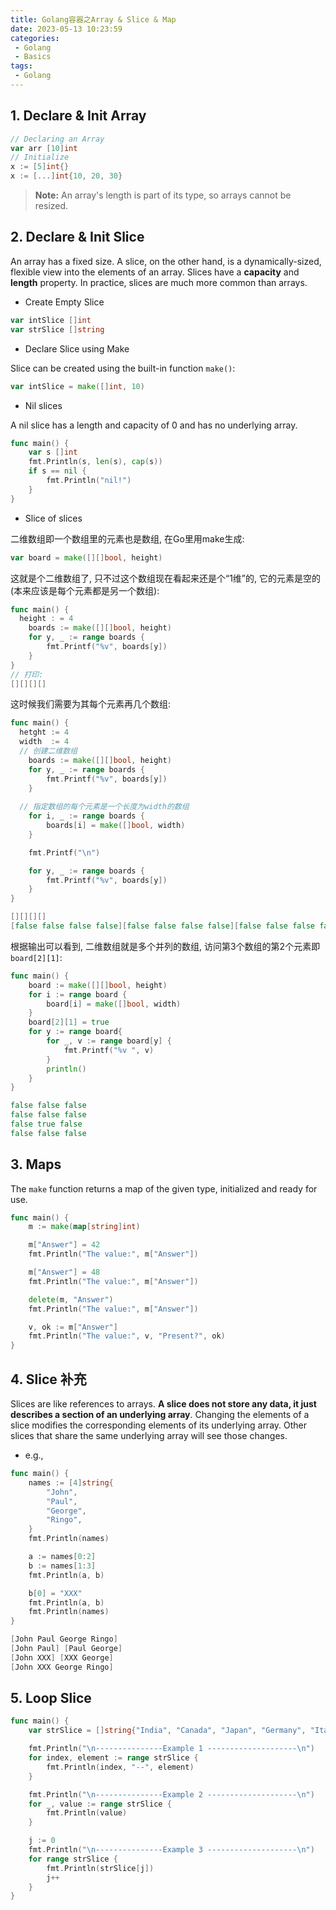 ```yaml
---
title: Golang容器之Array & Slice & Map
date: 2023-05-13 10:23:59
categories:
 - Golang
 - Basics
tags:
 - Golang
---
```


## 1. Declare & Init Array

```go
// Declaring an Array
var arr [10]int
// Initialize
x := [5]int{}
x := [...]int{10, 20, 30}
```

> **Note:** An array's length is part of its type, so arrays cannot be resized. 

## 2. Declare & Init Slice

An array has a fixed size. A slice, on the other hand, is a dynamically-sized, flexible view into the elements of an array. Slices have a **capacity** and **length** property. In practice, slices are much more common than arrays.

- Create Empty Slice

```go
var intSlice []int
var strSlice []string
```

- Declare Slice using Make

Slice can be created using the built-in function `make()`:

```go
var intSlice = make([]int, 10)
```

- Nil slices

A nil slice has a length and capacity of 0 and has no underlying array.

```go
func main() {
	var s []int
	fmt.Println(s, len(s), cap(s))
	if s == nil {
		fmt.Println("nil!")
	}
}
```

- Slice of slices

二维数组即一个数组里的元素也是数组, 在Go里用make生成:

```go
var board = make([][]bool, height)
```

这就是个二维数组了, 只不过这个数组现在看起来还是个“1维”的, 它的元素是空的(本来应该是每个元素都是另一个数组):

```go
func main() {
  height : = 4
	boards := make([][]bool, height)
	for y, _ := range boards {
		fmt.Printf("%v", boards[y])
	}
}
// 打印:
[][][][]
```

这时候我们需要为其每个元素再几个数组:

```go
func main() {
  hetght := 4
  width  := 4
  // 创建二维数组
	boards := make([][]bool, height)
	for y, _ := range boards {
		fmt.Printf("%v", boards[y])
	}
  
  // 指定数组的每个元素是一个长度为width的数组
	for i, _ := range boards {
		boards[i] = make([]bool, width)
	}

	fmt.Printf("\n")

	for y, _ := range boards {
		fmt.Printf("%v", boards[y])
	}
}

[][][][]
[false false false false][false false false false][false false false false][false false false false]
```

根据输出可以看到, 二维数组就是多个并列的数组, 访问第3个数组的第2个元素即`board[2][1]`:

```go
func main() {
	board := make([][]bool, height)
	for i := range board {
		board[i] = make([]bool, width)
	}
	board[2][1] = true
	for y := range board{
		for _, v := range board[y] {
			fmt.Printf("%v ", v)
		}
		println()
	}
}

false false false 
false false false 
false true false 
false false false 
```

## 3. Maps

The `make` function returns a map of the given type, initialized and ready for use.

```go
func main() {
	m := make(map[string]int)

	m["Answer"] = 42
	fmt.Println("The value:", m["Answer"])

	m["Answer"] = 48
	fmt.Println("The value:", m["Answer"])

	delete(m, "Answer")
	fmt.Println("The value:", m["Answer"])

	v, ok := m["Answer"]
	fmt.Println("The value:", v, "Present?", ok)
}
```

## 4. Slice 补充

Slices are like references to arrays. **A slice does not store any data, it just describes a section of an underlying array**. Changing the elements of a slice modifies the corresponding elements of its underlying array. Other slices that share the same underlying array will see those changes. 

- e.g., 

```go
func main() {
	names := [4]string{
		"John",
		"Paul",
		"George",
		"Ringo",
	}
	fmt.Println(names)

	a := names[0:2]
	b := names[1:3]
	fmt.Println(a, b)

	b[0] = "XXX"
	fmt.Println(a, b)
	fmt.Println(names)
}

[John Paul George Ringo]
[John Paul] [Paul George]
[John XXX] [XXX George]
[John XXX George Ringo]
```

## 5. Loop Slice

```go
func main() {
	var strSlice = []string{"India", "Canada", "Japan", "Germany", "Italy"}

	fmt.Println("\n---------------Example 1 --------------------\n")
	for index, element := range strSlice {
		fmt.Println(index, "--", element)
	}

	fmt.Println("\n---------------Example 2 --------------------\n")
	for _, value := range strSlice {
		fmt.Println(value)
	}

	j := 0
	fmt.Println("\n---------------Example 3 --------------------\n")
	for range strSlice {
		fmt.Println(strSlice[j])
		j++
	}
}
```

